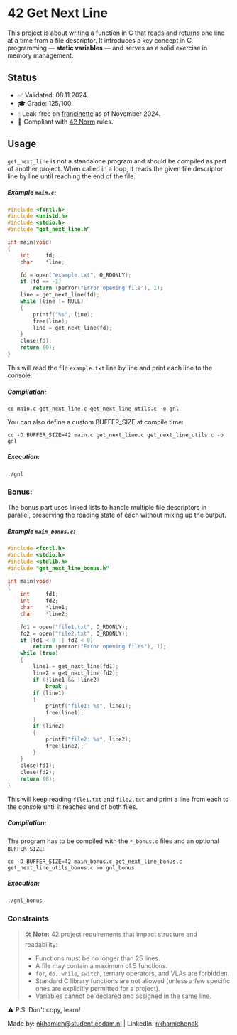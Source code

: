 # 42 Get Next Line

This project is about writing a function in C that reads and returns one line at a time from a file descriptor. It introduces a key concept in C programming — **static variables** — and serves as a solid exercise in memory management.

## Status

- ✅ Validated: 08.11.2024.
- 🎓 Grade: 125/100.
- 💧 Leak-free on [francinette](https://github.com/xicodomingues/francinette) as of November 2024.
- 🚦 Compliant with [42 Norm](#note) rules.

## Usage

`get_next_line` is not a standalone program and should be compiled as part of another project. When called in a loop, it reads the given file descriptor line by line until reaching the end of the file.

##### Example `main.c`:

``` c
#include <fcntl.h>
#include <unistd.h>
#include <stdio.h>
#include "get_next_line.h"

int	main(void)
{
	int		fd;
	char	*line;

	fd = open("example.txt", O_RDONLY);
	if (fd == -1)
		return (perror("Error opening file"), 1);
	line = get_next_line(fd);
	while (line != NULL)
	{
		printf("%s", line);
		free(line);
		line = get_next_line(fd);
	}
	close(fd);
	return (0);
}
```

This will read the file `example.txt` line by line and print each line to the console.

##### Compilation:
```
cc main.c get_next_line.c get_next_line_utils.c -o gnl
```

You can also define a custom BUFFER_SIZE at compile time:

```
cc -D BUFFER_SIZE=42 main.c get_next_line.c get_next_line_utils.c -o gnl
```
##### Execution:
```
./gnl
```

### Bonus:

The bonus part uses linked lists to handle multiple file descriptors in parallel, preserving the reading state of each without mixing up the output.

##### Example `main_bonus.c`:
``` c
#include <fcntl.h>
#include <stdio.h>
#include <stdlib.h>
#include "get_next_line_bonus.h"

int	main(void)
{
	int		fd1;
	int		fd2;
	char	*line1;
	char	*line2;

	fd1 = open("file1.txt", O_RDONLY);
	fd2 = open("file2.txt", O_RDONLY);
	if (fd1 < 0 || fd2 < 0)
		return (perror("Error opening files"), 1);
	while (true)
	{
		line1 = get_next_line(fd1);
		line2 = get_next_line(fd2);
		if (!line1 && !line2)
			break ;
		if (line1)
		{
			printf("file1: %s", line1);
			free(line1);
		}
		if (line2)
		{
			printf("file2: %s", line2);
			free(line2);
		}
	}
	close(fd1);
	close(fd2);
	return (0);
}
```

This will keep reading `file1.txt` and `file2.txt` and print a line from each to the console until it reaches end of both files.

##### Compilation:

The program has to be compiled with the `*_bonus.c` files and an optional `BUFFER_SIZE`:

```
cc -D BUFFER_SIZE=42 main_bonus.c get_next_line_bonus.c get_next_line_utils_bonus.c -o gnl_bonus
```
##### Execution:
```
./gnl_bonus
```

### Constraints

<a id="note"></a>

> 🛠️ **Note:**
> 42 project requirements that impact structure and readability:
> - Functions must be no longer than 25 lines.
> - A file may contain a maximum of 5 functions.
> - `for`, `do..while`, `switch`, ternary operators, and VLAs are forbidden.
> - Standard C library functions are not allowed (unless a few specific ones are explicitly permitted for a project).
> - Variables cannot be declared and assigned in the same line.

⚠️ P.S. Don't copy, learn!

Made by: nkhamich@student.codam.nl | LinkedIn: [nkhamichonak](https://www.linkedin.com/in/nkhamichonak/)
